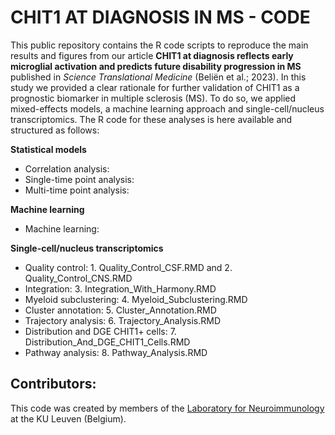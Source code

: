 # CHIT1 AT DIAGNOSIS IN MS - CODE
This public repository contains the R code scripts to reproduce the main results and figures from our article **CHIT1 at diagnosis reflects early microglial activation and predicts future disability progression in MS** published in *Science Translational Medicine* (Beliën et al.; 2023). In this study we provided a clear rationale for further validation of CHIT1 as a prognostic biomarker in multiple sclerosis (MS). To do so, we applied mixed-effects models, a machine learning approach and single-cell/nucleus transcriptomics. The R code for these analyses is here available and structured as follows:

**Statistical models**
- Correlation analysis:
- Single-time point analysis:
- Multi-time point analysis:

**Machine learning**
- Machine learning:

**Single-cell/nucleus transcriptomics**
- Quality control: 1. Quality_Control_CSF.RMD and 2. Quality_Control_CNS.RMD
- Integration: 3. Integration_With_Harmony.RMD
- Myeloid subclustering: 4. Myeloid_Subclustering.RMD
- Cluster annotation: 5. Cluster_Annotation.RMD
- Trajectory analysis: 6. Trajectory_Analysis.RMD
- Distribution and DGE CHIT1+ cells: 7. Distribution_And_DGE_CHIT1_Cells.RMD
- Pathway analysis: 8. Pathway_Analysis.RMD

## Contributors:
This code was created by members of the [Laboratory for Neuroimmunology](https://gbiomed.kuleuven.be/english/research/50000666/50000668/50525530/laboratory-for-neuroimmunology) at the KU Leuven (Belgium).
